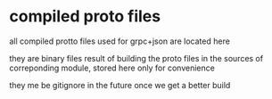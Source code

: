 # compiled proto files

all compiled protto files used for grpc+json are located here

they are binary files result of building the proto files in the sources of correponding module, stored here only for convenience

they me be gitignore in the future once we get a better build

